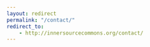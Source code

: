 ```yaml
---
layout: redirect
permalink: "/contact/"
redirect_to:
    - http://innersourcecommons.org/contact/
---
```

